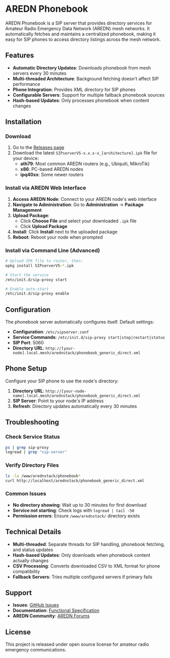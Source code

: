 # AREDN Phonebook

AREDN Phonebook is a SIP server that provides directory services for Amateur Radio Emergency Data Network (AREDN) mesh networks. It automatically fetches and maintains a centralized phonebook, making it easy for SIP phones to access directory listings across the mesh network.

## Features

- **Automatic Directory Updates**: Downloads phonebook from mesh servers every 30 minutes
- **Multi-threaded Architecture**: Background fetching doesn't affect SIP performance
- **Phone Integration**: Provides XML directory for SIP phones
- **Configurable Servers**: Support for multiple fallback phonebook sources
- **Hash-based Updates**: Only processes phonebook when content changes

## Installation

### Download

1. Go to the [Releases page](https://github.com/dhamstack/AREDN-Phonebook/releases)
2. Download the latest `SIPserverV5-x.x.x-x_[architecture].ipk` file for your device:
   - **ath79**: Most common AREDN routers (e.g., Ubiquiti, MikroTik)
   - **x86**: PC-based AREDN nodes
   - **ipq40xx**: Some newer routers

### Install via AREDN Web Interface

1. **Access AREDN Node**: Connect to your AREDN node's web interface
2. **Navigate to Administration**: Go to **Administration** → **Package Management**
3. **Upload Package**:
   - Click **Choose File** and select your downloaded `.ipk` file
   - Click **Upload Package**
4. **Install**: Click **Install** next to the uploaded package
5. **Reboot**: Reboot your node when prompted

### Install via Command Line (Advanced)

```bash
# Upload IPK file to router, then:
opkg install SIPserverV5-*.ipk

# Start the service
/etc/init.d/sip-proxy start

# Enable auto-start
/etc/init.d/sip-proxy enable
```

## Configuration

The phonebook server automatically configures itself. Default settings:

- **Configuration**: `/etc/sipserver.conf`
- **Service Commands**: `/etc/init.d/sip-proxy start|stop|restart|status`
- **SIP Port**: 5060
- **Directory URL**: `http://[your-node].local.mesh/arednstack/phonebook_generic_direct.xml`

## Phone Setup

Configure your SIP phone to use the node's directory:

1. **Directory URL**: `http://[your-node-name].local.mesh/arednstack/phonebook_generic_direct.xml`
2. **SIP Server**: Point to your node's IP address
3. **Refresh**: Directory updates automatically every 30 minutes

## Troubleshooting

### Check Service Status
```bash
ps | grep sip-proxy
logread | grep "sip-server"
```

### Verify Directory Files
```bash
ls -la /www/arednstack/phonebook*
curl http://localhost/arednstack/phonebook_generic_direct.xml
```

### Common Issues

- **No directory showing**: Wait up to 30 minutes for first download
- **Service not starting**: Check logs with `logread | tail -50`
- **Permission errors**: Ensure `/www/arednstack/` directory exists

## Technical Details

- **Multi-threaded**: Separate threads for SIP handling, phonebook fetching, and status updates
- **Hash-based Updates**: Only downloads when phonebook content actually changes
- **CSV Processing**: Converts downloaded CSV to XML format for phone compatibility
- **Fallback Servers**: Tries multiple configured servers if primary fails

## Support

- **Issues**: [GitHub Issues](https://github.com/dhamstack/AREDN-Phonebook/issues)
- **Documentation**: [Functional Specification](AREDN-phonebook-fsd.md)
- **AREDN Community**: [AREDN Forums](https://www.arednmesh.org/)

## License

This project is released under open source license for amateur radio emergency communications.
